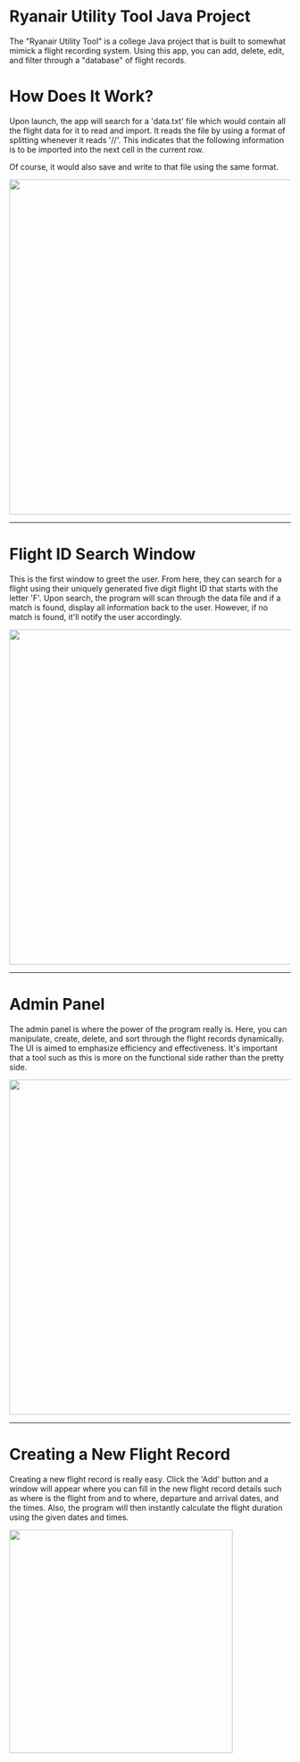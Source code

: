 # Ryanair Utility Tool Java Project
The "Ryanair Utility Tool" is a college Java project that is built to somewhat mimick a flight recording system. Using this app, you can add, delete, edit, and filter through a "database" of flight records.

# How Does It Work?
Upon launch, the app will search for a 'data.txt' file which would contain all the flight data for it to read and import. It reads the file by using a format of splitting whenever it reads '//'. This indicates that the following information is to be imported into the next cell in the current row.

Of course, it would also save and write to that file using the same format.

<img src="https://github.com/zanadaniel/ryanair-project/blob/master/images/Data%20File.png" width="600">

---

# Flight ID Search Window
This is the first window to greet the user. From here, they can search for a flight using their uniquely generated five digit flight ID that starts with the letter 'F'. Upon search, the program will scan through the data file and if a match is found, display all information back to the user. However, if no match is found, it'll notify the user accordingly.

<img src="https://github.com/zanadaniel/ryanair-project/blob/master/images/Flight%20ID%20Searching.png" width="600">

---

# Admin Panel
The admin panel is where the power of the program really is. Here, you can manipulate, create, delete, and sort through the flight records dynamically. The UI is aimed to emphasize efficiency and effectiveness. It's important that a tool such as this is more on the functional side rather than the pretty side.

<img src="https://github.com/zanadaniel/ryanair-project/blob/master/images/Admin%20Panel.png" width="600">

---

# Creating a New Flight Record
Creating a new flight record is really easy. Click the 'Add' button and a window will appear where you can fill in the new flight record details such as where is the flight from and to where, departure and arrival dates, and the times. Also, the program will then instantly calculate the flight duration using the given dates and times.

<img src="https://github.com/zanadaniel/ryanair-project/blob/master/images/Add%20Flight.png" width="400">